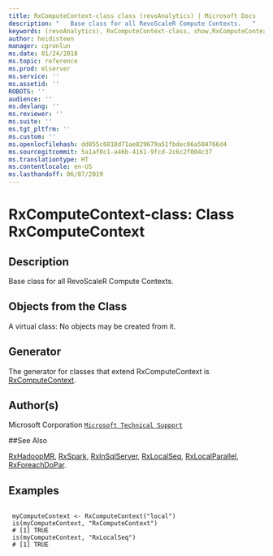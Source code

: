 ```yaml
---
title: RxComputeContext-class class (revoAnalytics) | Microsoft Docs
description: "   Base class for all RevoScaleR Compute Contexts.   "
keywords: (revoAnalytics), RxComputeContext-class, show,RxComputeContext-method, classes
author: heidisteen
manager: cgronlun
ms.date: 01/24/2018
ms.topic: reference
ms.prod: mlserver
ms.service: ''
ms.assetid: ''
ROBOTS: ''
audience: ''
ms.devlang: ''
ms.reviewer: ''
ms.suite: ''
ms.tgt_pltfrm: ''
ms.custom: ''
ms.openlocfilehash: dd855c6818d71ae829679a51fbdec06a504766d4
ms.sourcegitcommit: 5a1af0c1-a46b-4161-9fcd-2c6c2f004c37
ms.translationtype: HT
ms.contentlocale: en-US
ms.lasthandoff: 06/07/2019
---
```

 # <a name="rxcomputecontext-class-class-rxcomputecontext"></a>RxComputeContext-class: Class RxComputeContext 
 ## <a name="description"></a>Description

Base class for all RevoScaleR Compute Contexts.  


 ## <a name="objects-from-the-class"></a>Objects from the Class 


A virtual class: No objects may be created from it.

 ## <a name="generator"></a>Generator 


The generator for classes that extend RxComputeContext is [RxComputeContext](RxComputeContext.md).  


 ## <a name="authors"></a>Author(s)
 Microsoft Corporation [`Microsoft Technical Support`](https://go.microsoft.com/fwlink/?LinkID=698556&clcid=0x409)
 
 
 ##<a name="see-also"></a>See Also
 
[RxHadoopMR](RevoScaleR-deprecated.md), [RxSpark](RxSpark.md), [RxInSqlServer](RxInSqlServer.md), [RxLocalSeq](RxLocalSeq.md), [RxLocalParallel](RxLocalParallel.md), [RxForeachDoPar](RxForeachDoPar.md).

 ## <a name="examples"></a>Examples

 ```

  myComputeContext <- RxComputeContext("local")
  is(myComputeContext, "RxComputeContext")
  # [1] TRUE
  is(myComputeContext, "RxLocalSeq")
  # [1] TRUE
```


